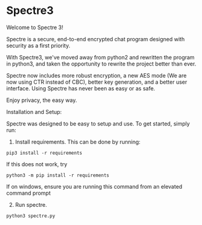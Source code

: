 # Spectre3
Welcome to Spectre 3! 

Spectre is a secure, end-to-end encrypted chat program designed with security as a first priority.

With Spectre3, we've moved away from python2 and rewritten the program in python3, and taken the opportunity to rewrite the project better than ever.

Spectre now includes more robust encryption, a new AES mode (We are now using CTR instead of CBC), better key generation, and a better user interface. Using Spectre has never been as easy or as safe. 

Enjoy privacy, the easy way.


Installation and Setup:

Spectre was designed to be easy to setup and use. To get started, simply run:


1) Install requirements. This can be done by running:

`pip3 install -r requirements`

If this does not work, try

`python3 -m pip install -r requirements`

If on windows, ensure you are running this command from an elevated command prompt



2) Run spectre.

`python3 spectre.py`
